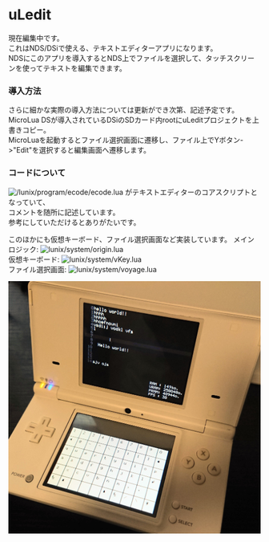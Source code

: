 # uLedit
現在編集中です。  
これはNDS/DSiで使える、テキストエディターアプリになります。  
NDSにこのアプリを導入するとNDS上でファイルを選択して、タッチスクリーンを使ってテキストを編集できます。  

### 導入方法
さらに細かな実際の導入方法については更新ができ次第、記述予定です。  
MicroLua DSが導入されているDSiのSDカード内rootにuLeditプロジェクトを上書きコピー。  
MicroLuaを起動するとファイル選択画面に遷移し、ファイル上でYボタン->"Edit"を選択すると編集画面へ遷移します。  

### コードについて
![/lunix/program/ecode/ecode.lua](https://github.com/737c/uLedit/blob/main/lunix/program/ecode/ecode.lua) がテキストエディターのコアスクリプトとなっていて、  
コメントを随所に記述しています。  
参考にしていただけるとありがたいです。  

このほかにも仮想キーボード、ファイル選択画面など実装しています。
メインロジック: ![lunix/system/origin.lua](https://github.com/737c/uLedit/blob/main/lunix/system/origin.lua)  
仮想キーボード: ![lunix/system/vKey.lua](https://github.com/737c/uLedit/blob/main/lunix/system/vKey.lua)  
ファイル選択画面: ![lunix/system/voyage.lua](https://github.com/737c/uLedit/blob/main/lunix/system/voyage.lua)  

![NDS テキスト編集画面](https://raw.githubusercontent.com/737c/uLedit/refs/heads/main/DSC_1687%7E3.JPG)  

